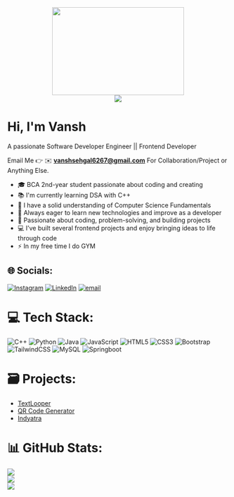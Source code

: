 <div align="center">
  <img height="200" width="300" src="https://media0.giphy.com/media/v1.Y2lkPTc5MGI3NjExcHJrdGY2aHp1amQxdjdxZDB5Mng3c2NjbHJ4bjduaWpldjRtNm5sYiZlcD12MV9pbnRlcm5hbF9naWZfYnlfaWQmY3Q9Zw/qgQUggAC3Pfv687qPC/giphy.gif"  />
</div>
<div align="center">
  <img src="https://profile-counter.glitch.me/vanshsehgal99/count.svg?"  />
</div>

#  Hi, I'm Vansh
A passionate Software Developer Engineer || Frontend Developer

Email Me 👉 ✉️ **vanshsehgal6267@gmail.com** For Collaboration/Project or Anything Else.

- 🎓 BCA 2nd-year student passionate about coding and creating
- 📚 I'm currently learning DSA with C++
- 🧠 I have a solid understanding of Computer Science Fundamentals
- 🌱 Always eager to learn new technologies and improve as a developer
- 🚀 Passionate about coding, problem-solving, and building projects
- 💻 I’ve built several frontend projects and enjoy bringing ideas to life through code
- ⚡ In my free time I do GYM


## 🌐 Socials:
[![Instagram](https://img.shields.io/badge/Instagram-%23E4405F.svg?logo=Instagram&logoColor=white)](https://instagram.com/evansh.cpp) [![LinkedIn](https://img.shields.io/badge/LinkedIn-%230077B5.svg?logo=linkedin&logoColor=white)](https://linkedin.com/in/codeevansh) [![email](https://img.shields.io/badge/Email-D14836?logo=gmail&logoColor=white)](mailto:vanshsehgal6267@gmail.com) 

# 💻 Tech Stack:
 ![C++](https://img.shields.io/badge/c++-%2300599C.svg?style=for-the-badge&logo=c%2B%2B&logoColor=white) ![Python](https://img.shields.io/badge/python-3670A0?style=for-the-badge&logo=python&logoColor=ffdd54)  ![Java](https://img.shields.io/badge/java-%23ED8B00.svg?style=for-the-badge&logo=openjdk&logoColor=white) ![JavaScript](https://img.shields.io/badge/javascript-%23323330.svg?style=for-the-badge&logo=javascript&logoColor=%23F7DF1E) ![HTML5](https://img.shields.io/badge/html5-%23E34F26.svg?style=for-the-badge&logo=html5&logoColor=white) ![CSS3](https://img.shields.io/badge/css3-%231572B6.svg?style=for-the-badge&logo=css3&logoColor=white)  ![Bootstrap](https://img.shields.io/badge/bootstrap-%238511FA.svg?style=for-the-badge&logo=bootstrap&logoColor=white) ![TailwindCSS](https://img.shields.io/badge/tailwindcss-%2338B2AC.svg?style=for-the-badge&logo=tailwind-css&logoColor=white) ![MySQL](https://img.shields.io/badge/mysql-4479A1.svg?style=for-the-badge&logo=mysql&logoColor=white)
![Springboot](https://img.shields.io/badge/Spring%20Boot-6DB33F?style=for-the-badge&logo=springboot&logoColor=white)

# 🗃️ Projects:
- [TextLooper](https://vanshsehgal99.github.io/TextLooper/)
- [QR Code Generator](https://vanshsehgal99.github.io/QR-Code-Generator/)
- [Indyatra](https://vanshsehgal99.github.io/Indyatra-landing-page-/)


# 📊 GitHub Stats:
![](https://github-readme-stats.vercel.app/api?username=vanshsehgal99&theme=dark&hide_border=false&include_all_commits=true&count_private=false)<br/>
![](https://nirzak-streak-stats.vercel.app/?user=vanshsehgal99&theme=dark&hide_border=false)<br/>
![](https://github-readme-stats.vercel.app/api/top-langs/?username=vanshsehgal99&theme=dark&hide_border=false&include_all_commits=true&count_private=false&layout=compact)



<!-- Proudly created with GPRM ( https://gprm.itsvg.in ) -->
